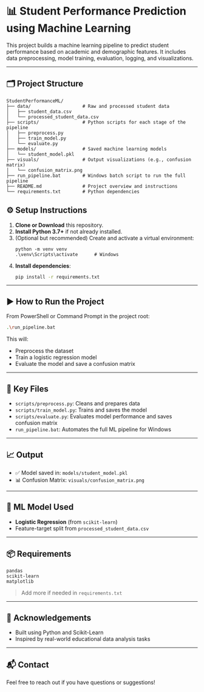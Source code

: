 # 📊 Student Performance Prediction using Machine Learning

This project builds a machine learning pipeline to predict student performance based on academic and demographic features. It includes data preprocessing, model training, evaluation, logging, and visualizations.

---

## 🗂️ Project Structure
```
StudentPerformanceML/
├── data/                   # Raw and processed student data
│   ├── student_data.csv
│   └── processed_student_data.csv
├── scripts/                # Python scripts for each stage of the pipeline
│   ├── preprocess.py
│   ├── train_model.py
│   └── evaluate.py
├── models/                 # Saved machine learning models
│   └── student_model.pkl
├── visuals/                # Output visualizations (e.g., confusion matrix)
│   └── confusion_matrix.png
├── run_pipeline.bat        # Windows batch script to run the full pipeline
├── README.md               # Project overview and instructions
└── requirements.txt        # Python dependencies
```
## ⚙️ Setup Instructions

1. **Clone or Download** this repository.
2. **Install Python 3.7+** if not already installed.
3. (Optional but recommended) Create and activate a virtual environment:
    ```
    python -m venv venv
    .\venv\Scripts\activate      # Windows
    ```
4. **Install dependencies**:
    ```bash
    pip install -r requirements.txt
    ```

---

## ▶️ How to Run the Project

From PowerShell or Command Prompt in the project root:

```bash
.\run_pipeline.bat
```

This will:
- Preprocess the dataset
- Train a logistic regression model
- Evaluate the model and save a confusion matrix

---

## 📌 Key Files

- `scripts/preprocess.py`: Cleans and prepares data
- `scripts/train_model.py`: Trains and saves the model
- `scripts/evaluate.py`: Evaluates model performance and saves confusion matrix
- `run_pipeline.bat`: Automates the full ML pipeline for Windows

---

## 📈 Output

- ✅ Model saved in: `models/student_model.pkl`
- 📊 Confusion Matrix: `visuals/confusion_matrix.png`

---

## 🧠 ML Model Used

- **Logistic Regression** (from `scikit-learn`)
- Feature-target split from `processed_student_data.csv`

---

## 📦 Requirements

```
pandas
scikit-learn
matplotlib
```

> Add more if needed in `requirements.txt`

---

## 🙌 Acknowledgements

- Built using Python and Scikit-Learn
- Inspired by real-world educational data analysis tasks

---

## 📬 Contact

Feel free to reach out if you have questions or suggestions!
```
